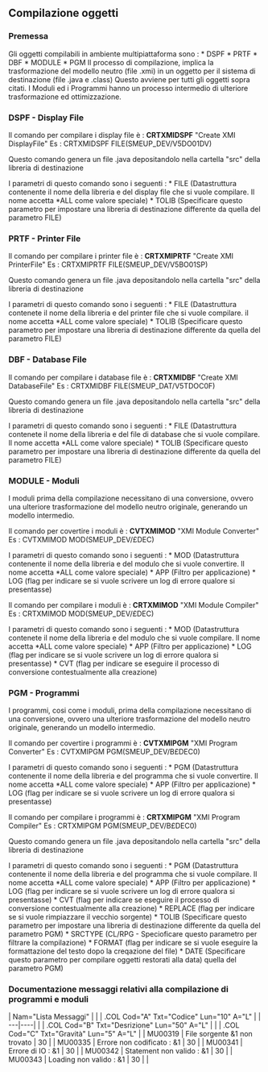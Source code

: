 ## Compilazione oggetti

### Premessa
Gli oggetti compilabili in ambiente multipiattaforma sono : 
\* DSPF
\* PRTF
\* DBF
\* MODULE
\* PGM
Il processo di compilazione, implica la trasformazione del modello neutro (file .xmi) in un oggetto per il sistema di destinazione (file .java e .class)
Questo avviene per tutti gli oggetti sopra citati.
I Moduli ed i Programmi hanno un processo intermedio di ulteriore trasformazione ed ottimizzazione.

### DSPF - Display File
Il comando per compilare i display file è :  **CRTXMIDSPF** "Create XMI DisplayFile"
Es :  CRTXMIDSPF FILE(SMEUP_DEV/V5DO01DV)

Questo comando genera un file .java depositandolo nella cartella "src" della libreria di destinazione

I parametri di questo comando sono i seguenti : 
\* FILE   (Datastruttura contenente il nome della libreria e del display file che si vuole compilare. Il nome accetta \*ALL come valore speciale)
\* TOLIB   (Specificare questo parametro per impostare una libreria di destinazione differente da quella del parametro FILE)


### PRTF - Printer File
Il comando per compilare i printer file è :  **CRTXMIPRTF** "Create XMI PrinterFile"
Es :  CRTXMIPRTF FILE(SMEUP_DEV/V5BO01SP)

Questo comando genera un file .java depositandolo nella cartella "src" della libreria di destinazione

I parametri di questo comando sono i seguenti : 
\* FILE   (Datastruttura contenete il nome della libreria e del printer file che si vuole compilare. il nome accetta \*ALL come valore speciale)
\* TOLIB   (Specificare questo parametro per impostare una libreria di destinazione differente da quella del parametro FILE)

### DBF - Database File
Il comando per compilare i database file è :  **CRTXMIDBF** "Create XMI DatabaseFile"
Es :  CRTXMIDBF FILE(SMEUP_DAT/V5TDOC0F)

Questo comando genera un file .java depositandolo nella cartella "src" della libreria di destinazione

I parametri di questo comando sono i seguenti : 
\* FILE   (Datastruttura contenete il nome della libreria e del file di database che si vuole compilare. Il nome accetta \*ALL come valore speciale)
\* TOLIB   (Specificare questo parametro per impostare una libreria di destinazione differente da quella del parametro FILE)

### MODULE - Moduli
I moduli prima della compilazione necessitano di una conversione, ovvero una ulteriore trasformazione del modello neutro originale, generando un modello intermedio.

Il comando per covertire i moduli è :   **CVTXMIMOD** "XMI Module Converter"
Es :  CVTXMIMOD MOD(SMEUP_DEV/£DEC)

I parametri di questo comando sono i seguenti : 
\* MOD   (Datastruttura contenente il nome della libreria e del modulo che si vuole convertire. Il nome accetta \*ALL come valore speciale)
\* APP   (Filtro per applicazione)
\* LOG    (flag per indicare se si vuole scrivere un log di errore qualore si presentasse)

Il comando per compilare i moduli è :    **CRTXMIMOD** "XMI Module Compiler"
Es :  CRTXMIMOD MOD(SMEUP_DEV/£DEC)

I parametri di questo comando sono i seguenti : 
\* MOD   (Datastruttura contenete il nome della libreria e del modulo che si vuole compilare. Il nome accetta \*ALL come valore speciale)
\* APP   (Filtro per applicazione)
\* LOG    (flag per indicare se si vuole scrivere un log di errore qualora si presentasse)
\* CVT    (flag per indicare se eseguire il processo di conversione contestualmente alla creazione)

### PGM - Programmi
I programmi, cosi come i moduli, prima della compilazione necessitano di una conversione, ovvero una ulteriore trasformazione del modello neutro originale, generando un modello intermedio.

Il comando per covertire i programmi è :  **CVTXMIPGM** "XMI Program Converter"
Es :  CVTXMIPGM PGM(SMEUP_DEV/B£DEC0)

I parametri di questo comando sono i seguenti : 
\* PGM   (Datastruttura contenente il nome della libreria e del programma che si vuole convertire. Il nome accetta \*ALL come valore speciale)
\* APP   (Filtro per applicazione)
\* LOG    (flag per indicare se si vuole scrivere un log di errore qualora si presentasse)

Il comando per compilare i programmi è :   **CRTXMIPGM** "XMI Program Compiler"
Es :  CRTXMIPGM PGM(SMEUP_DEV/B£DEC0)

Questo comando genera un file .java depositandolo nella cartella "src" della libreria di destinazione

I parametri di questo comando sono i seguenti : 
\* PGM   (Datastruttura contenente il nome della libreria e del programma che si vuole compilare. Il nome accetta \*ALL come valore speciale)
\* APP   (Filtro per applicazione)
\* LOG    (flag per indicare se si vuole scrivere un log di errore qualora si presentasse)
\* CVT    (flag per indicare se eseguire il processo di conversione contestualmente alla creazione)
\* REPLACE (flag per indicare se si vuole rimpiazzare il vecchio sorgente)
\* TOLIB   (Specificare questo parametro per impostare una libreria di destinazione differente da quella del parametro PGM)
\* SRCTYPE (CL/RPG - Specioficare questo parametro per filtrare la compilazione)
\* FORMAT (flag per indicare se si vuole eseguire la formattazione del testo dopo la creqazione del file)
\* DATE (Specificare questo parametro per compilare oggetti restorati alla data)
quella del parametro PGM)

### Documentazione messaggi relativi alla compilazione di programmi e moduli

|  Nam="Lista Messaggi" |
| 
| .COL Cod="A" Txt="Codice" Lun="10" A="L" |
| ---|----|
| 
| .COL Cod="B" Txt="Desrizione" Lun="50" A="L" |
| 
| .COL Cod="C" Txt="Gravità" Lun="5" A="L" |
| MU00319   | File sorgente &1 non trovato                              | 30 |
| MU00335   | Errore non codificato :  &1                                 | 30 |
| MU00341   | Errore di IO :  &1                                          | 30 |
| MU00342   | Statement non valido :  &1                                  | 30 |
| MU00343   | Loading non valido :  &1                                    | 30 |
| 

